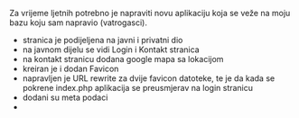 Za vrijeme ljetnih potrebno je napraviti novu aplikaciju koja se veže na moju bazu koju sam napravio (vatrogasci).
- stranica je podijeljena na javni i privatni dio
- na javnom dijelu se vidi Login i Kontakt stranica
- na kontakt stranicu dodana google mapa sa lokacijom
- kreiran je i dodan Favicon
- napravljen je URL rewrite za dvije favicon datoteke, te je da kada se pokrene index.php aplikacija se preusmjerav na login stranicu
- dodani su meta podaci
- 
